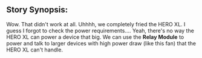 ## Story Synopsis:

Wow. That didn't work at all. Uhhhh, we completely fried the HERO XL. I guess I forgot to check the power requirements.... Yeah, there's no way the HERO XL can power a device that big. We can use the **Relay Module** to power and talk to larger devices with high power draw (like this fan) that the HERO XL can't handle. 

